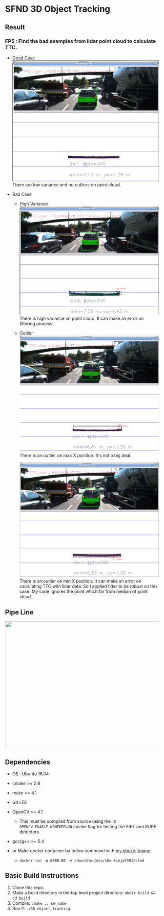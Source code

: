 # SFND 3D Object Tracking

## Result

### FP5 : Find the bad examples from lidar point cloud to calculate TTC.
* Good Case
  <img src="images/FP5/good.png">
  There are low variance and no outliers on point cloud.

* Bad Case
  * High Variance
    <img src="images/FP5/bad_highVariance.png">
    There is high variance on point cloud. It can make an error on filtering process.

  * Outlier
    <img src="images/FP5/bad_outlierMaxX.png">
    There is an outlier on max X position. It's not a big deal.

    <img src="images/FP5/bad_outlierMinX.png">
    There is an outlier on min X position. It can make an error on calculating TTC with lidar data. So I applied filter to be robust on this case. My code ignores the point which far from median of point cloud. 

## Pipe Line

<img src="images/course_code_structure.png" width="779" height="414" />

## Dependencies
* OS : Ubuntu 16.04
* cmake >= 2.8
* make >= 4.1
* Git LFS
* OpenCV >= 4.1
  * This must be compiled from source using the `-D OPENCV_ENABLE_NONFREE=ON` cmake flag for testing the SIFT and SURF detectors.
* gcc/g++ >= 5.4

* or Make docker container by below command with [my docker image](https://hub.docker.com/repository/docker/kimjw7981/sfnd)
  * `docker run -p 6080:80 -v /dev/shm:/dev/shm kimjw7981/sfnd`

## Basic Build Instructions

1. Clone this repo.
2. Make a build directory in the top level project directory: `mkdir build && cd build`
3. Compile: `cmake .. && make`
4. Run it: `./3D_object_tracking`.
